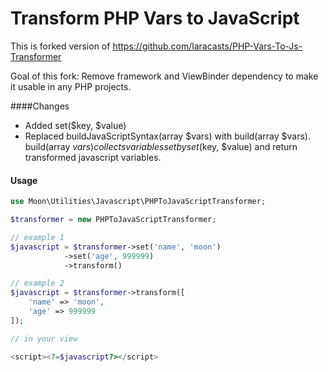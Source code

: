 # Transform PHP Vars to JavaScript

This is forked version of https://github.com/laracasts/PHP-Vars-To-Js-Transformer

Goal of this fork: Remove framework and ViewBinder dependency to make it usable in any PHP projects.

####Changes

* Added set($key, $value)
* Replaced buildJavaScriptSyntax(array $vars) with build(array $vars). build(array $vars) collects variables set by set($key, $value) and return transformed javascript variables.

#### Usage

```php
use Moon\Utilities\Javascript\PHPToJavaScriptTransformer;

$transformer = new PHPToJavaScriptTransformer;

// example 1 
$javascript = $transformer->set('name', 'moon')
			->set('age', 999999)
            ->transform()

// example 2 
$javascript = $transformer->transform([
	'name' => 'moon',
    'age' => 999999
]);

// in your view

<script><?=$javascript?></script>

```

